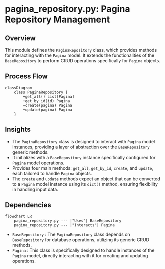 # pagina_repository.py: Pagina Repository Management

## Overview
This module defines the `PaginaRepository` class, which provides methods for interacting with the `Pagina` model. It extends the functionalities of the `BaseRepository` to perform CRUD operations specifically for `Pagina` objects.

## Process Flow
```mermaid
classDiagram
    class PaginaRepository {
        +get_all() List[Pagina]
        +get_by_id(id) Pagina
        +create(pagina) Pagina
        +update(pagina) Pagina
    }
```

## Insights
- The `PaginaRepository` class is designed to interact with `Pagina` model instances, providing a layer of abstraction over the `BaseRepository` generic methods.
- It initializes with a `BaseRepository` instance specifically configured for `Pagina` model operations.
- Provides four main methods: `get_all`, `get_by_id`, `create`, and `update`, each tailored to handle `Pagina` objects.
- The `create` and `update` methods expect an object that can be converted to a `Pagina` model instance using its `dict()` method, ensuring flexibility in handling input data.

## Dependencies
```mermaid
flowchart LR
    pagina_repository.py --- |"Uses"| BaseRepository
    pagina_repository.py --- |"Interacts"| Pagina
```
- `BaseRepository` : The `PaginaRepository` class depends on `BaseRepository` for database operations, utilizing its generic CRUD methods.
- `Pagina` : This class is specifically designed to handle instances of the `Pagina` model, directly interacting with it for creating and updating operations.